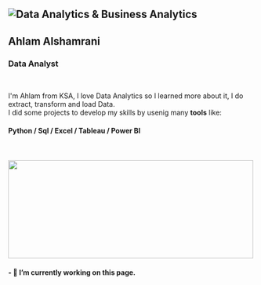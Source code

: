  
## ![Data Analytics & Business Analytics ](https://user-images.githubusercontent.com/75029506/147483614-7dbf3514-873c-488e-a426-b65c62b16c2b.png)



## Ahlam Alshamrani
### Data Analyst
<br/> 

I'm Ahlam from KSA, I love Data Analytics so I learned more about it, I do extract, transform and load Data.
 <br/>
I did some projects to develop my skills by usenig many **tools** like: 
#### Python / Sql / Excel / Tableau / Power BI
 <br/>
 <br/>


<img src= "http://lightning-viz.org/images/streaming/line-streaming.gif" width="500" height="200"/>

#### - 🔭 I’m currently working on this page. 






